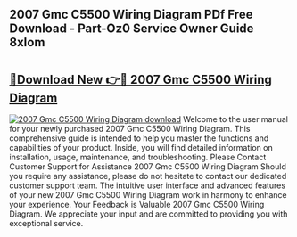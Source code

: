 ## 2007 Gmc C5500 Wiring Diagram PDf Free Download - Part-Oz0 Service Owner Guide 8xIom

# <h2><a href="http://dfrpyjg.blite.top/?on=2007+Gmc+C5500+Wiring+Diagram">🔗Download New 👉🔴 2007 Gmc C5500 Wiring Diagram</a></h2>

[![2007 Gmc C5500 Wiring Diagram download](https://i.imgur.com/lujVjoI.png)](http://dfrpyjg.blite.top/?on=2007+Gmc+C5500+Wiring+Diagram)
Welcome to the user manual for your newly purchased 2007 Gmc C5500 Wiring Diagram. This comprehensive guide is intended to help you master the functions and capabilities of your product. Inside, you will find detailed information on installation, usage, maintenance, and troubleshooting. Please Contact Customer Support for Assistance 2007 Gmc C5500 Wiring Diagram Should you require any assistance, please do not hesitate to contact our dedicated customer support team. The intuitive user interface and advanced features of your new 2007 Gmc C5500 Wiring Diagram work in harmony to enhance your experience. Your Feedback is Valuable 2007 Gmc C5500 Wiring Diagram. We appreciate your input and are committed to providing you with exceptional service.
